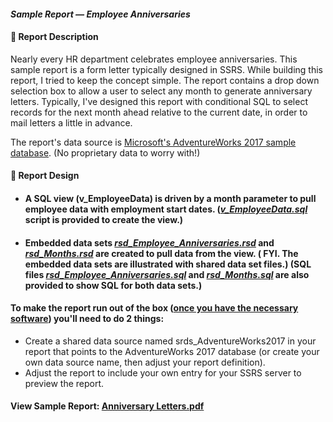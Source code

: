 #### <em>Sample Report — Employee Anniversaries</em>
#### 👋 Report Description

Nearly every HR department celebrates employee anniversaries. This sample report is a form letter typically designed in SSRS. While building this report, I tried to keep the concept simple. The report contains a drop down selection box to allow a user to select any month to generate anniversary letters. Typically, I've designed this report with conditional SQL to select records for the next month ahead relative to the current date, in order to mail letters a little in advance.

The report's data source is <a href="https://github.com/Microsoft/sql-server-samples/releases/tag/adventureworks">Microsoft's AdventureWorks 2017 sample database</a>. (No proprietary data to worry with!)
#### 👋 Report Design
- #### A SQL view (v_EmployeeData) is driven by a month parameter to pull employee data with employment start dates. (<a href="/EmployeeAnniversaries/v_EmployeeData.sql"><em>v_EmployeeData.sql</em></a> script is provided to create the view.)
 - #### Embedded data sets <a href="/EmployeeAnniversaries/rsd_Employee_Anniversaries.rsd"><em>rsd_Employee_Anniversaries.rsd</em></a> and <a href="/EmployeeAnniversaries/rsd_Months.rsd"><em>rsd_Months.rsd</em></a> are created to pull data from the view. ( FYI. The embedded data sets are illustrated with shared data set files.) (SQL files <a href="rsd_EmployeeAnniversaries.sql"><em>rsd_Employee_Anniversaries.sql</em></a> and <a href="rsd_Months.sql"><em>rsd_Months.sql</em></a> are also provided to show SQL for both data sets.)
#### To make the report run out of the box (<a href="https://github.com/curtild/SSRS-Projects#to-follow-along-with-these-samples-youll-need">once you have the necessary software</a>) you'll need to do 2 things: 
   - Create a shared data source named srds_AdventureWorks2017 in your report that points to the AdventureWorks 2017 database (or create your own data source name, then adjust your report definition). 
   - Adjust the report to include your own entry for your SSRS server to preview the report. 

<!--#### <a href="/EmployeeAnniversaries/AnniversaryLetterReportDesign.png">View the Report Design</a>-->

#### View Sample Report: <a href="/EmployeeAnniversaries/Anniversary%20Letters.pdf" height=750 width=550/>Anniversary Letters.pdf</a>
